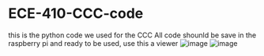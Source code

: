 # ECE-410-CCC-code
this is the python code we used for the CCC
All code shounld be save in the raspberry pi and ready to be used, use this a viewer
![image](https://github.com/user-attachments/assets/57064fad-9244-4860-af7b-b79b4415d99c)
![image](https://github.com/user-attachments/assets/8156a88a-2d52-4a4e-8ac6-4d6bc26fdbe8)


